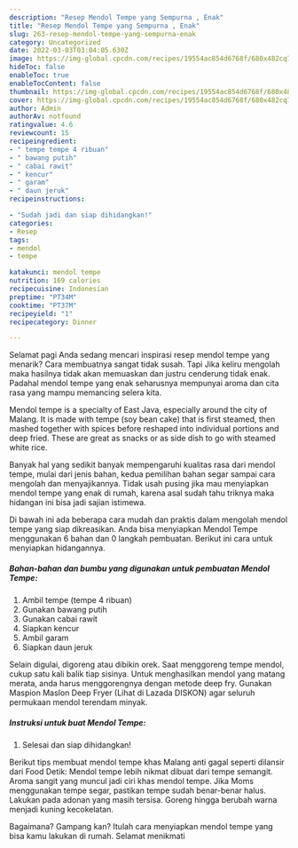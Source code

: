 ```yaml
---
description: "Resep Mendol Tempe yang Sempurna , Enak"
title: "Resep Mendol Tempe yang Sempurna , Enak"
slug: 263-resep-mendol-tempe-yang-sempurna-enak
category: Uncategorized
date: 2022-03-03T03:04:05.630Z
image: https://img-global.cpcdn.com/recipes/19554ac854d6768f/680x482cq70/mendol-tempe-foto-resep-utama.jpg
hideToc: false
enableToc: true
enableTocContent: false
thumbnail: https://img-global.cpcdn.com/recipes/19554ac854d6768f/680x482cq70/mendol-tempe-foto-resep-utama.jpg
cover: https://img-global.cpcdn.com/recipes/19554ac854d6768f/680x482cq70/mendol-tempe-foto-resep-utama.jpg
author: Admin
authorAv: notfound
ratingvalue: 4.6
reviewcount: 15
recipeingredient:
- " tempe tempe 4 ribuan"
- " bawang putih"
- " cabai rawit"
- " kencur"
- " garam"
- " daun jeruk"
recipeinstructions:

- "Sudah jadi dan siap dihidangkan!"
categories:
- Resep
tags:
- mendol
- tempe

katakunci: mendol tempe 
nutrition: 169 calories
recipecuisine: Indonesian
preptime: "PT34M"
cooktime: "PT37M"
recipeyield: "1"
recipecategory: Dinner

---
```



Selamat pagi Anda sedang mencari inspirasi resep mendol tempe yang menarik? Cara membuatnya sangat tidak susah. Tapi Jika keliru mengolah maka hasilnya tidak akan memuaskan dan justru cenderung tidak enak. Padahal mendol tempe yang enak seharusnya mempunyai aroma dan cita rasa yang mampu memancing selera kita.


Mendol tempe is a specialty of East Java, especially around the city of Malang. It is made with tempe (soy bean cake) that is first steamed, then mashed together with spices before reshaped into individual portions and deep fried. These are great as snacks or as side dish to go with steamed white rice.

Banyak hal yang sedikit banyak mempengaruhi kualitas rasa dari mendol tempe, mulai dari jenis bahan, kedua pemilihan bahan segar sampai cara mengolah dan menyajikannya. Tidak usah pusing jika mau menyiapkan mendol tempe yang enak di rumah, karena asal sudah tahu triknya maka hidangan ini bisa jadi sajian istimewa.


Di bawah ini ada beberapa cara mudah dan praktis dalam mengolah mendol tempe yang siap dikreasikan. Anda bisa menyiapkan Mendol Tempe menggunakan 6 bahan dan 0 langkah pembuatan. Berikut ini cara untuk menyiapkan hidangannya.

<!--inarticleads1-->

##### Bahan-bahan dan bumbu yang digunakan untuk pembuatan Mendol Tempe:

1. Ambil  tempe (tempe 4 ribuan)
1. Gunakan  bawang putih
1. Gunakan  cabai rawit
1. Siapkan  kencur
1. Ambil  garam
1. Siapkan  daun jeruk


Selain digulai, digoreng atau dibikin orek. Saat menggoreng tempe mendol, cukup satu kali balik tiap sisinya. Untuk menghasilkan mendol yang matang merata, anda harus menggorengnya dengan metode deep fry. Gunakan Maspion Maslon Deep Fryer (Lihat di Lazada DISKON) agar seluruh permukaan mendol terendam minyak. 

<!--inarticleads2-->

##### Instruksi untuk buat Mendol Tempe:


1. Selesai dan siap dihidangkan!

Berikut tips membuat mendol tempe khas Malang anti gagal seperti dilansir dari Food Detik: Mendol tempe lebih nikmat dibuat dari tempe semangit. Aroma sangit yang muncul jadi ciri khas mendol tempe. Jika Moms menggunakan tempe segar, pastikan tempe sudah benar-benar halus. Lakukan pada adonan yang masih tersisa. Goreng hingga berubah warna menjadi kuning kecokelatan. 

Bagaimana? Gampang kan? Itulah cara menyiapkan mendol tempe yang bisa kamu lakukan di rumah. Selamat menikmati
